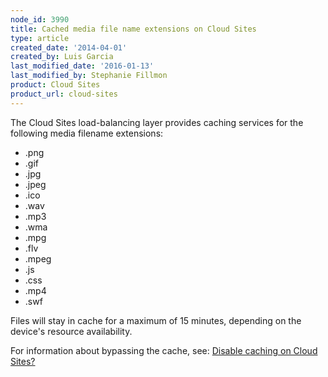 ```yaml
---
node_id: 3990
title: Cached media file name extensions on Cloud Sites
type: article
created_date: '2014-04-01'
created_by: Luis Garcia
last_modified_date: '2016-01-13'
last_modified_by: Stephanie Fillmon
product: Cloud Sites
product_url: cloud-sites
---
```


The Cloud Sites load-balancing layer provides caching services for the
following media filename extensions:

-   .png
-   .gif
-   .jpg
-   .jpeg
-   .ico
-   .wav
-   .mp3
-   .wma
-   .mpg
-   .flv
-   .mpeg
-   .js
-   .css
-   .mp4
-   .swf

Files will stay in cache for a maximum of 15 minutes, depending on the
device's resource availability.

For information about bypassing the cache, see: [Disable caching on
Cloud
Sites?](/how-to/disable-caching-on-cloud-sites)

